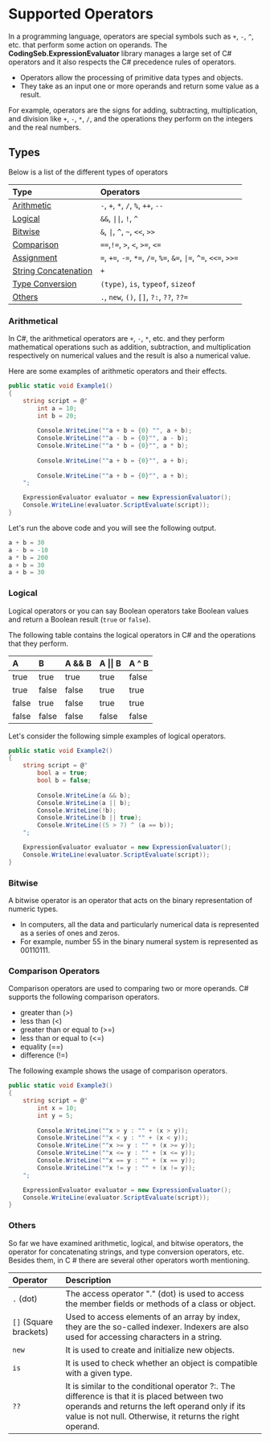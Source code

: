 ﻿---
PermaID: 100009
Name: Supported Operators
---

# Supported Operators

In a programming language, operators are special symbols such as `+`, `-`, `^`, etc. that perform some action on operands. The **CodingSeb.ExpressionEvaluator** library manages a large set of C# operators and it also respects the C# precedence rules of operators.

 - Operators allow the processing of primitive data types and objects. 
 - They take as an input one or more operands and return some value as a result. 
 
For example, operators are the signs for adding, subtracting, multiplication, and division like `+`, `-`, `*`, `/`, and the operations they perform on the integers and the real numbers.

## Types

Below is a list of the different types of operators

| Type                                           | Operators                                                          |
|:-----------------------------------------------|:-------------------------------------------------------------------|
| [Arithmetic](#arithmetic)                      | `-`, `+`, `*`, `/`, `%`, `++`, `--`                                |
| [Logical](#logical)                            | `&&`, `\|\|`, `!`, `^`                                               |
| [Bitwise](#bitwise)                            | `&`, `\|`, `^`, `~`, `<<`, `>>`                                     |
| [Comparison](#comparison)                      | `==`,`!=`, `>`, `<`, `>=`, `<=`                                    |
| [Assignment](#assignment)                      | `=`, `+=`, `-=`, `*=`, `/=`, `%=`, `&=`, `\|=`, `^=`, `<<=`, `>>=`  |
| [String Concatenation](#string-concatenation)  | `+`                                                                |
| [Type Conversion](#type-conversion)            | `(type)`, `is`, `typeof`, `sizeof`                           |
| [Others](#others)                              | `.`, `new`, `()`, `[]`, `?:`, `??`, `??=`                          |

### Arithmetical

In C#, the arithmetical operators are `+`, `-`, `*`, etc. and they perform mathematical operations such as addition, subtraction, and multiplication respectively on numerical values and the result is also a numerical value.

Here are some examples of arithmetic operators and their effects.


```csharp
public static void Example1()
{
    string script = @"
        int a = 10;
        int b = 20;
        
        Console.WriteLine(""a + b = {0} "", a + b);
        Console.WriteLine(""a - b = {0}"", a - b);
        Console.WriteLine(""a * b = {0}"", a * b);
                          
        Console.WriteLine(""a + b = {0}"", a + b);
                          
        Console.WriteLine(""a + b = {0}"", a + b);
    ";

    ExpressionEvaluator evaluator = new ExpressionEvaluator();
    Console.WriteLine(evaluator.ScriptEvaluate(script));
}
```

Let's run the above code and you will see the following output.

```csharp
a + b = 30
a - b = -10
a * b = 200
a + b = 30
a + b = 30
```    

### Logical

Logical operators or you can say Boolean operators take Boolean values and return a Boolean result (`true` or `false`).

The following table contains the logical operators in C# and the operations that they perform.

| A        | B         | A && B              | A \|\| B         | A ^ B               |
|:---------|:----------|:--------------------|:-----------------|:--------------------|
| true     | true      | true                | true             | false               |
| true     | false     | false               | true             | true                |
| false    | true      | false               | true             | true                |
| false    | false     | false               | false            | false               |

Let's consider the following simple examples of logical operators.

```csharp
public static void Example2()
{
    string script = @"
        bool a = true;
        bool b = false;
        
        Console.WriteLine(a && b);             
        Console.WriteLine(a || b);             
        Console.WriteLine(!b);                 
        Console.WriteLine(b || true);          
        Console.WriteLine((5 > 7) ^ (a == b)); 
    ";

    ExpressionEvaluator evaluator = new ExpressionEvaluator();
    Console.WriteLine(evaluator.ScriptEvaluate(script));
}
```

### Bitwise

A bitwise operator is an operator that acts on the binary representation of numeric types. 

 - In computers, all the data and particularly numerical data is represented as a series of ones and zeros. 
 - For example, number 55 in the binary numeral system is represented as 00110111.

### Comparison Operators

Comparison operators are used to comparing two or more operands. C# supports the following comparison operators.

- greater than (>)
- less than (<)
- greater than or equal to (>=)
- less than or equal to (<=)
- equality (==)
- difference (!=)

The following example shows the usage of comparison operators.

```csharp
public static void Example3()
{
    string script = @"
        int x = 10; 
        int y = 5; 
        
        Console.WriteLine(""x > y : "" + (x > y));  
        Console.WriteLine(""x < y : "" + (x < y));  
        Console.WriteLine(""x >= y : "" + (x >= y));
        Console.WriteLine(""x <= y : "" + (x <= y));
        Console.WriteLine(""x == y : "" + (x == y));
        Console.WriteLine(""x != y : "" + (x != y));
    ";

    ExpressionEvaluator evaluator = new ExpressionEvaluator();
    Console.WriteLine(evaluator.ScriptEvaluate(script));
}
```


### Others

So far we have examined arithmetic, logical, and bitwise operators, the operator for concatenating strings, and type conversion operators, etc. Besides them, in C # there are several other operators worth mentioning.

| Operator         | Description                                                    |
|:-----------------|:---------------------------------------------------------------|
| `.` (dot)        | The access operator "." (dot) is used to access the member fields or methods of a class or object. |
| `[]` (Square brackets) |  Used to access elements of an array by index, they are the so-called indexer. Indexers are also used for accessing characters in a string. |
| `new`            | It is used to create and initialize new objects. |
| `is`             | It is used to check whether an object is compatible with a given type. |
| `??`             | It is similar to the conditional operator ?:. The difference is that it is placed between two operands and returns the left operand only if its value is not null. Otherwise, it returns the right operand. |
